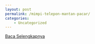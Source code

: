 ```yaml
---
layout: post
permalink: /mimpi-telepon-mantan-pacar/
categories:
    - Uncategorized
---
```


[Baca Selengkapnya](/06)